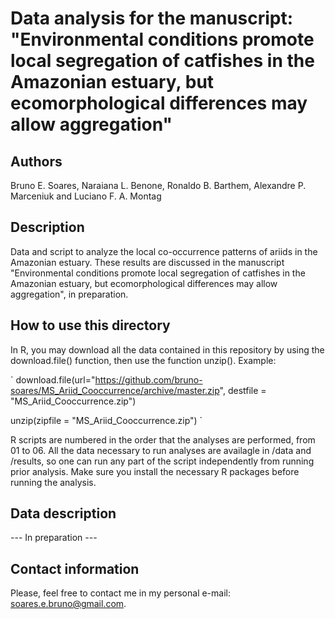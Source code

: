 # Data analysis for the manuscript: "Environmental conditions promote local segregation of catfishes in the Amazonian estuary, but ecomorphological differences may allow aggregation"

## Authors
Bruno E. Soares, Naraiana L. Benone, Ronaldo B. Barthem, Alexandre P. Marceniuk and Luciano F. A. Montag

## Description
Data and script to analyze the local co-occurrence patterns of ariids in the Amazonian estuary. These results are discussed in the manuscript "Environmental conditions promote local segregation of catfishes in the Amazonian estuary, but ecomorphological differences may allow aggregation", in preparation.

## How to use this directory
In R, you may download all the data contained in this repository by using the download.file() function, then use the function unzip(). Example:

`
download.file(url="https://github.com/bruno-soares/MS_Ariid_Cooccurrence/archive/master.zip", destfile = "MS_Ariid_Cooccurrence.zip")

unzip(zipfile = "MS_Ariid_Cooccurrence.zip")
`

R scripts are numbered in the order that the analyses are performed, from 01 to 06. All the data necessary to run analyses are availagle in /data and /results, so one can run any part of the script independently from running prior analysis. Make sure you install the necessary R packages before running the analysis.

## Data description
--- In preparation ---

## Contact information
Please, feel free to contact me in my personal e-mail: soares.e.bruno@gmail.com.
